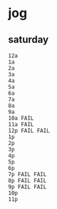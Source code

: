 # jog

## saturday

~~~
12a
1a
2a
3a
4a
5a
6a
7a
8a
9a
10a FAIL
11a FAIL
12p FAIL FAIL
1p
2p
3p
4p
5p
6p
7p FAIL FAIL
8p FAIL FAIL
9p FAIL FAIL
10p
11p
~~~
